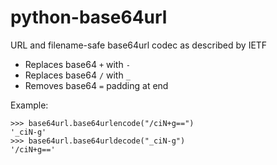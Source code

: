 # python-base64url

URL and filename-safe base64url codec as described by IETF

  + Replaces base64 `+` with `-`
  + Replaces base64 `/` with `_`
  + Removes base64 `=` padding at end

Example:

    >>> base64url.base64urlencode("/ciN+g==")
    '_ciN-g'
    >>> base64url.base64urldecode("_ciN-g")
    '/ciN+g=='
